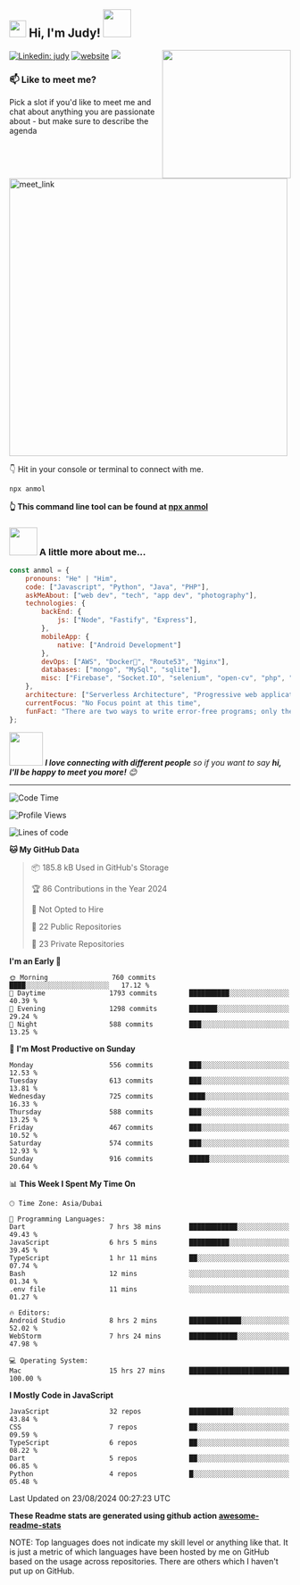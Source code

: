 <h2><img src="https://emojis.slackmojis.com/emojis/images/1531849430/4246/blob-sunglasses.gif?1531849430" width="30"/> Hi, I'm Judy! <img src="https://media.giphy.com/media/12oufCB0MyZ1Go/giphy.gif" width="50"></h2>
<img align='right' src="https://media.giphy.com/media/M9gbBd9nbDrOTu1Mqx/giphy.gif" width="230">

[![Linkedin: judy](https://img.shields.io/badge/-judy-blue?style=flat-square&logo=Linkedin&logoColor=white&link=https://www.linkedin.com/in/jdyprk/)](https://www.linkedin.com/in/jdyprk/)
[![website](https://img.shields.io/badge/Website-46a2f1.svg?&style=flat-square&logo=Google-Chrome&logoColor=white&link=https://heady-cougar-4fa.notion.site/Judy-PARK-e3cf442a5d564c4b809c5048e46dfda7?pvs=4)](https://heady-cougar-4fa.notion.site/Judy-PARK-e3cf442a5d564c4b809c5048e46dfda7?pvs=4)
![](https://heady-cougar-4fa.notion.site/Judy-PARK-e3cf442a5d564c4b809c5048e46dfda7?pvs=4)
### 📫 Like to meet me?

Pick a slot if you'd like to meet me and chat about anything you are passionate about - but make sure to describe the agenda

<a href="https://calendly.com/anmol098/30min" target="_blank"><img width="498" alt="meet_link" src="https://user-images.githubusercontent.com/15426564/144297439-f530f383-e73e-41e0-9914-a9b7d3f432e5.png"></a>

👇 Hit in your console or terminal to connect with me.

```bash
npx anmol
```
**👆 This command line tool can be found at [npx anmol](https://github.com/anmol098/npx_card)**

### <img src="https://media.giphy.com/media/VgCDAzcKvsR6OM0uWg/giphy.gif" width="50"> A little more about me...  

```javascript
const anmol = {
    pronouns: "He" | "Him",
    code: ["Javascript", "Python", "Java", "PHP"],
    askMeAbout: ["web dev", "tech", "app dev", "photography"],
    technologies: {
        backEnd: {
            js: ["Node", "Fastify", "Express"],
        },
        mobileApp: {
            native: ["Android Development"]
        },
        devOps: ["AWS", "Docker🐳", "Route53", "Nginx"],
        databases: ["mongo", "MySql", "sqlite"],
        misc: ["Firebase", "Socket.IO", "selenium", "open-cv", "php", "SuiteApp"]
    },
    architecture: ["Serverless Architecture", "Progressive web applications", "Single page applications"],
    currentFocus: "No Focus point at this time",
    funFact: "There are two ways to write error-free programs; only the third one works"
};
```

<img src="https://media.giphy.com/media/LnQjpWaON8nhr21vNW/giphy.gif" width="60"> <em><b>I love connecting with different people</b> so if you want to say <b>hi, I'll be happy to meet you more!</b> 😊</em>

---
<!--START_SECTION:waka-->
![Code Time](http://img.shields.io/badge/Code%20Time-3%2C036%20hrs%203%20mins-blue)

![Profile Views](http://img.shields.io/badge/Profile%20Views-1491-blue)

![Lines of code](https://img.shields.io/badge/From%20Hello%20World%20I%27ve%20Written-4.1%20million%20lines%20of%20code-blue)

**🐱 My GitHub Data** 

> 📦 185.8 kB Used in GitHub's Storage 
 > 
> 🏆 86 Contributions in the Year 2024
 > 
> 🚫 Not Opted to Hire
 > 
> 📜 22 Public Repositories 
 > 
> 🔑 23 Private Repositories 
 > 
**I'm an Early 🐤** 

```text
🌞 Morning                760 commits         ████░░░░░░░░░░░░░░░░░░░░░   17.12 % 
🌆 Daytime                1793 commits        ██████████░░░░░░░░░░░░░░░   40.39 % 
🌃 Evening                1298 commits        ███████░░░░░░░░░░░░░░░░░░   29.24 % 
🌙 Night                  588 commits         ███░░░░░░░░░░░░░░░░░░░░░░   13.25 % 
```
📅 **I'm Most Productive on Sunday** 

```text
Monday                   556 commits         ███░░░░░░░░░░░░░░░░░░░░░░   12.53 % 
Tuesday                  613 commits         ███░░░░░░░░░░░░░░░░░░░░░░   13.81 % 
Wednesday                725 commits         ████░░░░░░░░░░░░░░░░░░░░░   16.33 % 
Thursday                 588 commits         ███░░░░░░░░░░░░░░░░░░░░░░   13.25 % 
Friday                   467 commits         ███░░░░░░░░░░░░░░░░░░░░░░   10.52 % 
Saturday                 574 commits         ███░░░░░░░░░░░░░░░░░░░░░░   12.93 % 
Sunday                   916 commits         █████░░░░░░░░░░░░░░░░░░░░   20.64 % 
```


📊 **This Week I Spent My Time On** 

```text
🕑︎ Time Zone: Asia/Dubai

💬 Programming Languages: 
Dart                     7 hrs 38 mins       ████████████░░░░░░░░░░░░░   49.43 % 
JavaScript               6 hrs 5 mins        ██████████░░░░░░░░░░░░░░░   39.45 % 
TypeScript               1 hr 11 mins        ██░░░░░░░░░░░░░░░░░░░░░░░   07.74 % 
Bash                     12 mins             ░░░░░░░░░░░░░░░░░░░░░░░░░   01.34 % 
.env file                11 mins             ░░░░░░░░░░░░░░░░░░░░░░░░░   01.27 % 

🔥 Editors: 
Android Studio           8 hrs 2 mins        █████████████░░░░░░░░░░░░   52.02 % 
WebStorm                 7 hrs 24 mins       ████████████░░░░░░░░░░░░░   47.98 % 

💻 Operating System: 
Mac                      15 hrs 27 mins      █████████████████████████   100.00 % 
```

**I Mostly Code in JavaScript** 

```text
JavaScript               32 repos            ███████████░░░░░░░░░░░░░░   43.84 % 
CSS                      7 repos             ██░░░░░░░░░░░░░░░░░░░░░░░   09.59 % 
TypeScript               6 repos             ██░░░░░░░░░░░░░░░░░░░░░░░   08.22 % 
Dart                     5 repos             ██░░░░░░░░░░░░░░░░░░░░░░░   06.85 % 
Python                   4 repos             █░░░░░░░░░░░░░░░░░░░░░░░░   05.48 % 
```




 Last Updated on 23/08/2024 00:27:23 UTC
<!--END_SECTION:waka-->

**These Readme stats are generated using github action [awesome-readme-stats](https://github.com/anmol098/waka-readme-stats)**

NOTE: Top languages does not indicate my skill level or anything like that. It is just a metric of which languages have been hosted by me on GitHub based on the usage across repositories. There are others which I haven't put up on GitHub.
